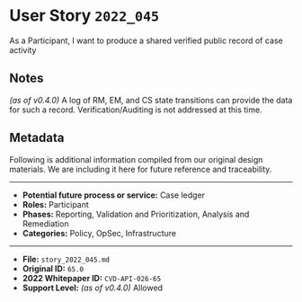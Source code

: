
# User Story `2022_045` #

<!-- story-start -->As a Participant, I want to produce a shared verified public record of case activity<!-- story-end -->

## Notes ##

*(as of v0.4.0)*
A log of RM, EM, and CS state transitions can provide the data for such a record. Verification/Auditing is not addressed at this time.


## Metadata ##

Following is additional information compiled from our original design materials.
We are including it here for future reference and traceability.

---

- **Potential future process or service:** Case ledger
- **Roles:** Participant
- **Phases:** Reporting, Validation and Prioritization, Analysis and Remediation
- **Categories:** Policy, OpSec, Infrastructure

---

- **File:** `story_2022_045.md`
- **Original ID:** `65.0`
- **2022 Whitepaper ID:** `CVD-API-026-65`
- **Support Level:** *(as of v0.4.0)* Allowed
